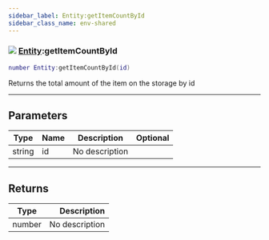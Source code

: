 ```yaml
---
sidebar_label: Entity:getItemCountById
sidebar_class_name: env-shared
---
```


### ![](/img/wiki/shared.png) [Entity](../entity/README.md):getItemCountById

```lua
number Entity:getItemCountById(id)
```

Returns the total amount of the item on the storage by id<br/>

-----------------
## Parameters

| Type   | Name | Description | Optional |
| ------ | ---- | ----------- | -------: |
| string | id | No description |   |

-----------------
## Returns

| Type   | Description |
| ------ | ----------: |
| number | No description |
